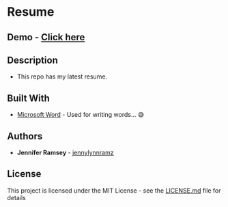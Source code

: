 # Resume

## Demo - [Click here](https://github.com/jennylynnramz/Resume/blob/master/Jennifer%20Ramsey%20-%20Data%20Science%20-%20Resume.pdf)

## Description
* This repo has my latest resume.

## Built With

* [Microsoft Word](https://www.microsoft.com/en-us/microsoft-365/word) - Used for writing words... 😅


## Authors

* **Jennifer Ramsey** - [jennylynnramz](https://github.com/jennylynnramz)


## License

This project is licensed under the MIT License - see the [LICENSE.md](LICENSE.md) file for details
